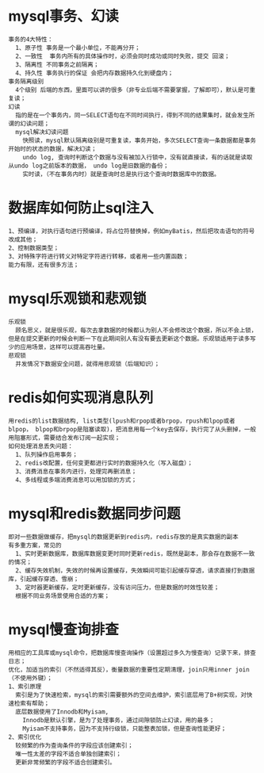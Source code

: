# mysql事务、幻读  
    事务的4大特性：  
      1、原子性 事务是一个最小单位，不能再分开；  
      2、一致性  事务内所有的具体操作时，必须会同时成功或同时失败，提交 回滚；  
      3、隔离性 不同事务之前隔离；  
      4、持久性 事务执行的保证 会把内存数据持久化到硬盘内；  
    事务隔离级别  
      4个级别 后端的东西，里面可以讲的很多（非专业后端不需要掌握，了解即可），默认是可重复读；  
    幻读  
      指的是在一个事务内，同一SELECT语句在不同时间执行，得到不同的结果集时，就会发生所谓的幻读问题；  
      mysql解决幻读问题  
        快照读，mysql默认隔离级别是可重复读，事务开始，多次SELECT查询一条数据都是事务开始时的状态的数据，解决幻读；  
        undo log, 查询时判断这个数据与没有被加入行锁中，没有就直接读，有的话就是读取从undo log之前版本的数据， undo log是旧数据的备份；  
        实时读，（不在事务内时）就是查询时总是执行这个查询时数据库中的数据。  
  
# 数据库如何防止sql注入  
    1、预编译，对执行语句进行预编译，将占位符替换掉，例如myBatis，然后把攻击语句的符号改成其他；  
    2、控制数据类型；  
    3、对特殊字符进行转义对特定字符进行转移，或者用一些内置函数；  
    能力有限，还有很多方法；  
  
# mysql乐观锁和悲观锁  
    乐观锁  
      顾名思义，就是很乐观，每次去拿数据的时候都认为别人不会修改这个数据，所以不会上锁，但是在提交更新的时候会判断一下在此期间别人有没有要去更新这个数据。乐观锁适用于读多写少的应用场景，这样可以提高吞吐量。  
    悲观锁  
      并发情况下数据安全问题，就得用悲观锁（后端知识）；  
  
# redis如何实现消息队列  
    用redis的list数据结构, list类型(lpush和rpop或者brpop，rpush和lpop或者blpop， blpop和brpop是阻塞读取)，把消息用每一个key去保存，执行完了从头删掉，一般用阻塞形式，需要结合发布订阅一起实现；  
    如何处理消息丢失问题：    
      1、队列操作启用事务；  
      2、redis改配置，任何变更都进行实时的数据持久化（写入磁盘）；  
      3、消费消息在事务内进行，处理完再删消息；  
      4、多线程或多端消费消息可以用加锁的方式；  
  
# mysql和redis数据同步问题  
    即对一些数据做缓存，把mysql的数据更新到redis内，redis存放的是真实数据的副本  
    有多重方案，常见的  
      1、实时更新数据库，数据库数据变更时同时更新redis，既然是副本，那会存在数据不一致的情况；  
      2、缓存失效机制，失效的时候再设置缓存，失效瞬间可能引起缓存穿透，请求直接打到数据库，引起缓存穿透、雪崩；  
      3、定时器更新缓存，定时更新缓存，没有访问压力，但是数据的时效性较差；  
      根据不同业务场景使用合适的方案；  
  
# mysql慢查询排查  
    用相应的工具库或mysql命令，把数据库慢查询操作（设置超过多久为慢查询）记录下来，排查日志；  
    优化，加适当的索引（不然适得其反），衡量数据的重要性定期清理，join只用inner join（不使用外键）；  
    1、索引原理  
      索引是为了快速检索，mysql的索引需要额外的空间去维护，索引底层用了B+树实现，对快速检索有帮助；  
      底层数据使用了Innodb和Myisam,  
        Innodb是默认引擎，是为了处理事务，通过间隙锁防止幻读，用的最多；  
        Myisam不支持事务，因为不支持行级锁，只能整表加锁，但是查询性能更好；  
    2、索引优化  
      较频繁的作为查询条件的字段应该创建索引；  
      唯一性太差的字段不适合单独创建索引；  
      更新非常频繁的字段不适合创建索引。